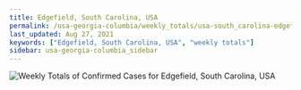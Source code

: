 ```yaml
---
title: Edgefield, South Carolina, USA
permalink: /usa-georgia-columbia/weekly_totals/usa-south_carolina-edgefield-weekly_totals.html
last_updated: Aug 27, 2021
keywords: ["Edgefield, South Carolina, USA", "weekly totals"]
sidebar: usa-georgia-columbia_sidebar
---
```


![Weekly Totals of Confirmed Cases for Edgefield, South Carolina, USA](/covid_tracker/images/graphs/usa-south_carolina-edgefield-weekly_totals_graph.png)
